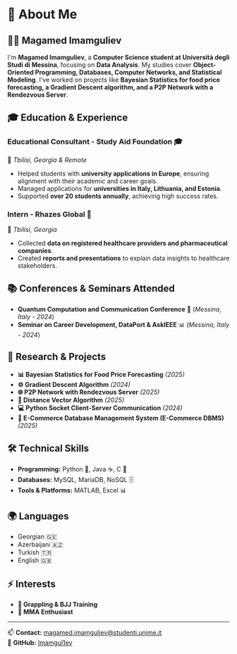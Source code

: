 # 📌 About Me

## 👨‍💻 Magamed Imamguliev

I'm **Magamed Imamguliev**, a **Computer Science student at Università degli Studi di Messina**, focusing on **Data Analysis**. My studies cover **Object-Oriented Programming, Databases, Computer Networks, and Statistical Modeling**. I’ve worked on projects like **Bayesian Statistics for food price forecasting, a Gradient Descent algorithm, and a P2P Network with a Rendezvous Server**.

## 🎓 Education & Experience

### **Educational Consultant - Study Aid Foundation** 🎓  
📍 *Tbilisi, Georgia & Remote*  
- Helped students with **university applications in Europe**, ensuring alignment with their academic and career goals.
- Managed applications for **universities in Italy, Lithuania, and Estonia**.
- Supported **over 20 students annually**, achieving high success rates.

### **Intern - Rhazes Global** 🏥  
📍 *Tbilisi, Georgia*  
- Collected **data on registered healthcare providers and pharmaceutical companies**.
- Created **reports and presentations** to explain data insights to healthcare stakeholders.

## 📚 Conferences & Seminars Attended
- **Quantum Computation and Communication Conference** 🧠 (*Messina, Italy - 2024*)
- **Seminar on Career Development, DataPort & AskIEEE** 📊 (*Messina, Italy - 2024*)

## 🚀 Research & Projects
- **📊 Bayesian Statistics for Food Price Forecasting** *(2025)*
- **⚙️ Gradient Descent Algorithm** *(2024)*
- **🌐 P2P Network with Rendezvous Server** *(2025)*
- **🔗 Distance Vector Algorithm** *(2025)*
- **💻 Python Socket Client-Server Communication** *(2024)*
- **🛒 E-Commerce Database Management System (E-Commerce DBMS)** *(2025)*

## 🛠️ Technical Skills
- **Programming:** Python 🐍, Java ☕, C 🔧
- **Databases:** MySQL, MariaDB, NoSQL 🗄️
- **Tools & Platforms:** MATLAB, Excel 📊

## 🌍 Languages
- Georgian 🇬🇪
- Azerbaijani 🇦🇿
- Turkish 🇹🇷
- English 🇬🇧

## ⚡ Interests
- **🥋 Grappling & BJJ Training**
- **🥊 MMA Enthusiast**

---
📫 **Contact:** magamed.imamguliev@studenti.unime.it  
🔗 **GitHub:** [Imamgul1ev](https://github.com/Imamgul1ev)

